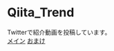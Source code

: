 # Qiita_Trend
Twitterで紹介動画を投稿しています。
<br>
[メイン](https://twitter.com/tksx1227/status/1306533221480329216?s=20)
[おまけ](https://twitter.com/tksx1227/status/1306533924676411393?s=20)

